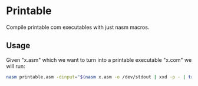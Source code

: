 # Printable

Compile printable com executables with just nasm macros.

## Usage

Given "x.asm" which we want to turn into a printable executable "x.com" we will run:

```sh
nasm printable.asm -dinput="$(nasm x.asm -o /dev/stdout | xxd -p - | tr -d '\n')" -o x.com
```
